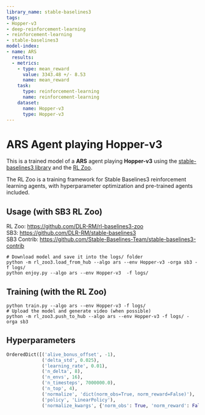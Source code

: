 ```yaml
---
library_name: stable-baselines3
tags:
- Hopper-v3
- deep-reinforcement-learning
- reinforcement-learning
- stable-baselines3
model-index:
- name: ARS
  results:
  - metrics:
    - type: mean_reward
      value: 3343.48 +/- 8.53
      name: mean_reward
    task:
      type: reinforcement-learning
      name: reinforcement-learning
    dataset:
      name: Hopper-v3
      type: Hopper-v3
---
```


# **ARS** Agent playing **Hopper-v3**
This is a trained model of a **ARS** agent playing **Hopper-v3**
using the [stable-baselines3 library](https://github.com/DLR-RM/stable-baselines3)
and the [RL Zoo](https://github.com/DLR-RM/rl-baselines3-zoo).

The RL Zoo is a training framework for Stable Baselines3
reinforcement learning agents,
with hyperparameter optimization and pre-trained agents included.

## Usage (with SB3 RL Zoo)

RL Zoo: https://github.com/DLR-RM/rl-baselines3-zoo<br/>
SB3: https://github.com/DLR-RM/stable-baselines3<br/>
SB3 Contrib: https://github.com/Stable-Baselines-Team/stable-baselines3-contrib

```
# Download model and save it into the logs/ folder
python -m rl_zoo3.load_from_hub --algo ars --env Hopper-v3 -orga sb3 -f logs/
python enjoy.py --algo ars --env Hopper-v3  -f logs/
```

## Training (with the RL Zoo)
```
python train.py --algo ars --env Hopper-v3 -f logs/
# Upload the model and generate video (when possible)
python -m rl_zoo3.push_to_hub --algo ars --env Hopper-v3 -f logs/ -orga sb3
```

## Hyperparameters
```python
OrderedDict([('alive_bonus_offset', -1),
             ('delta_std', 0.025),
             ('learning_rate', 0.01),
             ('n_delta', 8),
             ('n_envs', 16),
             ('n_timesteps', 7000000.0),
             ('n_top', 4),
             ('normalize', 'dict(norm_obs=True, norm_reward=False)'),
             ('policy', 'LinearPolicy'),
             ('normalize_kwargs', {'norm_obs': True, 'norm_reward': False})])
```
